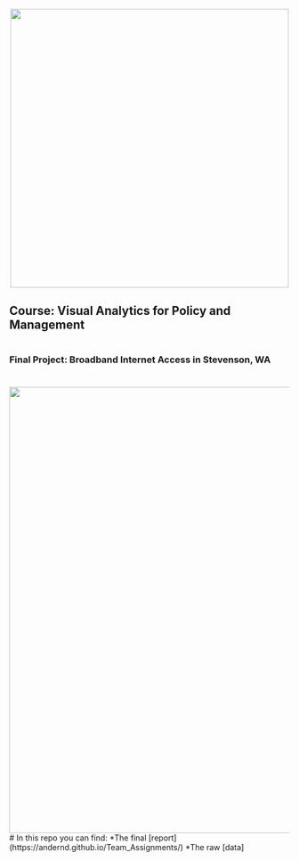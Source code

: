 <br> 
<center><img src="http://i.imgur.com/sSaOozN.png" width="500"></center>

## Course: Visual Analytics for Policy and Management
#
### Final Project: Broadband Internet Access in Stevenson, WA
#
<center><img src="https://imagizer.imageshack.com/img921/5748/AAYcXw.png" width="800"></center>
#
In this repo you can find:
*The final [report](https://andernd.github.io/Team_Assignments/)
*The raw [data]
